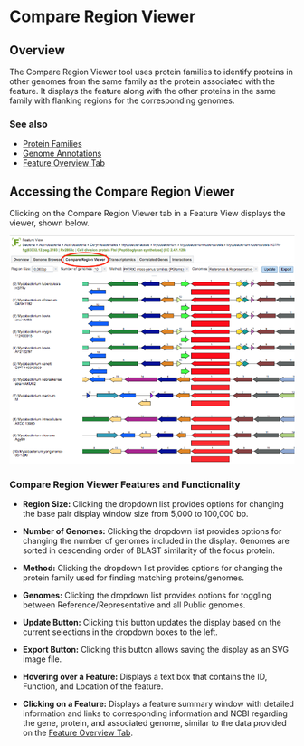 # Compare Region Viewer

## Overview
The Compare Region Viewer tool uses protein families to identify proteins in other genomes from the same family as the protein associated with the feature.  It displays the feature along with the other proteins in the same family with flanking regions for the corresponding genomes.

### See also
  * [Protein Families](../organisms_taxon/protein_families.html)
  * [Genome Annotations](../organisms_taxon/genome_annotations.html)
  * [Feature Overview Tab](../organisms_gene/overview.html)

## Accessing the Compare Region Viewer
Clicking on the Compare Region Viewer tab in a Feature View displays the viewer, shown below.

![Compare Region Viewer](../images/compare_region_viewer.png)

### Compare Region Viewer Features and Functionality

* **Region Size:** Clicking the dropdown list provides options for changing the base pair display window size from 5,000 to 100,000 bp.

* **Number of Genomes:**  Clicking the dropdown list provides options for changing the number of genomes included in the display.  Genomes are sorted in descending order of BLAST similarity of the focus protein.

* **Method:**  Clicking the dropdown list provides options for changing the protein family used for finding matching proteins/genomes.

* **Genomes:**  Clicking the dropdown list provides options for toggling between Reference/Representative and all Public genomes.

* **Update Button:** Clicking this button updates the display based on the current selections in the dropdown boxes to the left.

* **Export Button:** Clicking this button allows saving the display as an SVG image file. 

* **Hovering over a Feature:** Displays a text box that contains the ID, Function, and Location of the feature.

* **Clicking on a Feature:** Displays a feature summary window with detailed information and links to corresponding information and NCBI regarding the gene, protein, and associated genome, similar to the data provided on the [Feature Overview Tab](../organisms_gene/overview.html).
